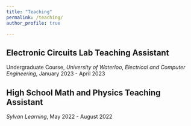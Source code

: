 ```yaml
---
title: "Teaching"
permalink: /teaching/
author_profile: true

---
```


## Electronic Circuits Lab Teaching Assistant
Undergraduate Course, *University of Waterloo*, *Electrical and Computer Engineering*, January 2023 - April 2023

## High School Math and Physics Teaching Assistant
*Sylvan Learning*, May 2022 - August 2022

<!-- {% include base_path %} -->

<!-- {% for post in site.teaching reversed %} -->
<!--  {% include archive-single.html %} -->
<!-- {% endfor %} -->
